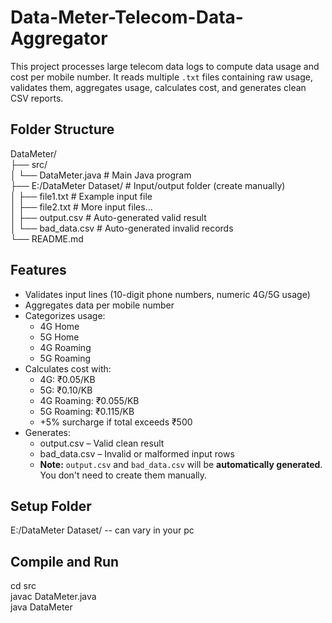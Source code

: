 # Data-Meter-Telecom-Data-Aggregator

This project processes large telecom data logs to compute data usage and cost per mobile number. It reads multiple `.txt` files containing raw usage, validates them, aggregates usage, calculates cost, and generates clean CSV reports.

## Folder Structure
DataMeter/ <br />
├── src/<br />
│ └── DataMeter.java # Main Java program <br />
├── E:/DataMeter Dataset/ # Input/output folder (create manually)<br />
│ ├── file1.txt # Example input file <br />
│ ├── file2.txt # More input files... <br />
│ ├── output.csv # Auto-generated valid result <br />
│ └── bad_data.csv # Auto-generated invalid records <br />
└── README.md <br />


## Features
- Validates input lines (10-digit phone numbers, numeric 4G/5G usage)
- Aggregates data per mobile number
- Categorizes usage:
  - 4G Home
  - 5G Home
  - 4G Roaming
  - 5G Roaming
- Calculates cost with:
  - 4G: ₹0.05/KB
  - 5G: ₹0.10/KB
  - 4G Roaming: ₹0.055/KB
  - 5G Roaming: ₹0.115/KB
  - +5% surcharge if total exceeds ₹500
- Generates:
  - output.csv – Valid clean result
  - bad_data.csv – Invalid or malformed input rows
  - **Note:** `output.csv` and `bad_data.csv` will be **automatically generated**. You don't need to create them manually.

## Setup Folder
E:/DataMeter Dataset/ -- can vary in your pc
## Compile and Run
cd src <br />
javac DataMeter.java <br />
java DataMeter <br />
